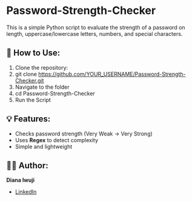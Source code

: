 # Password-Strength-Checker

This is a simple Python script to evaluate the strength of a password on length, uppercase/lowercase letters, numbers, and special characters.
## 🚀 How to Use:
1. Clone the repository:
2. git clone https://github.com/YOUR_USERNAME/Password-Strength-Checker.git
3. Navigate to the folder
4. cd Password-Strength-Checker
5. Run the Script
   
## 💡 Features:
- Checks password strength (Very Weak → Very Strong)
- Uses **Regex** to detect complexity
- Simple and lightweight

## 👩‍💻 Author:
**Diana Iwuji**  
- [LinkedIn](https://www.linkedin.com/in/chinwedu-iwuji/)
